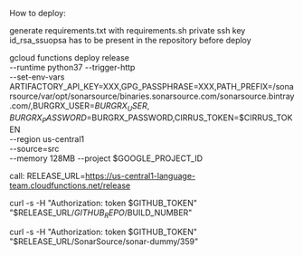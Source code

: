 How to deploy:

generate requirements.txt with requirements.sh
private ssh key id_rsa_ssuopsa has to be present in the repository before deploy

gcloud functions deploy release \
  --runtime python37 --trigger-http \
  --set-env-vars ARTIFACTORY_API_KEY=XXX,GPG_PASSPHRASE=XXX,PATH_PREFIX=/sonarsource/var/opt/sonarsource/binaries.sonarsource.com/sonarsource.bintray.com/,BURGRX_USER=$BURGRX_USER,BURGRX_PASSWORD=$BURGRX_PASSWORD,CIRRUS_TOKEN=$CIRRUS_TOKEN \
  --region us-central1 \
  --source=src \
  --memory 128MB --project $GOOGLE_PROJECT_ID

call: 
RELEASE_URL=https://us-central1-language-team.cloudfunctions.net/release

curl -s -H "Authorization: token $GITHUB_TOKEN" "$RELEASE_URL/$GITHUB_REPO/$BUILD_NUMBER"

curl -s -H "Authorization: token $GITHUB_TOKEN" "$RELEASE_URL/SonarSource/sonar-dummy/359"